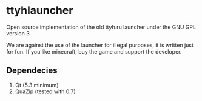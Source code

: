 # ttyhlauncher

Open source implementation of the old ttyh.ru launcher under the GNU GPL version 3.

We are against the use of the launcher for illegal purposes, it is written just for fun. If you like minecraft, buy the game and support the developer.

## Dependecies

1. Qt (5.3 minimum)
2. QuaZip (tested with 0.7)
